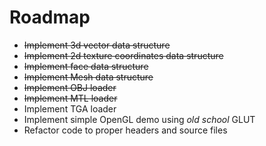 # Roadmap

* ~~Implement 3d vector data structure~~
* ~~Implement 2d texture coordinates data structure~~
* ~~Implement face data structure~~
* ~~Implement Mesh data structure~~
* ~~Implement OBJ loader~~
* ~~Implement MTL loader~~
* Implement TGA loader
* Implement simple OpenGL demo using _old school_ GLUT
* Refactor code to proper headers and source files
